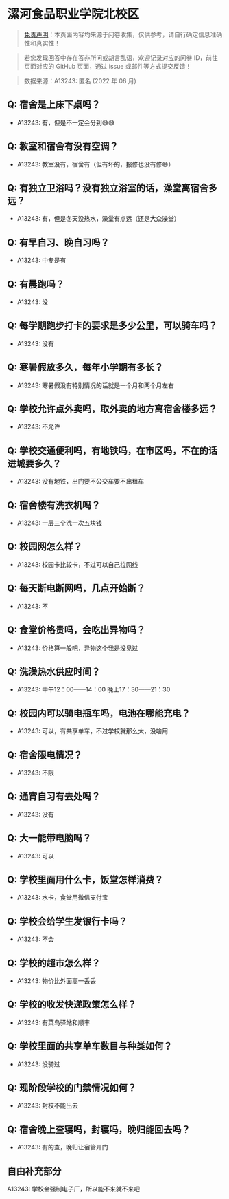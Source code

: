 # 漯河食品职业学院北校区

> [免责声明](https://colleges.chat/#_3)：本页面内容均来源于问卷收集，仅供参考，请自行确定信息准确性和真实性！

> 若您发现回答中存在答非所问或胡言乱语，欢迎记录对应的问卷 ID，前往页面对应的 GitHub 页面，通过 issue 或邮件等方式提交反馈！

> 数据来源：A13243: 匿名 (2022 年 06 月)

## Q: 宿舍是上床下桌吗？

- A13243: 有，但是不一定会分到😅😅

## Q: 教室和宿舍有没有空调？

- A13243: 教室没有，宿舍有（但有坏的，报修也没有修😅）

## Q: 有独立卫浴吗？没有独立浴室的话，澡堂离宿舍多远？

- A13243: 有，但是冬天没热水，澡堂有点远（还是大众澡堂）

## Q: 有早自习、晚自习吗？

- A13243: 中专是有

## Q: 有晨跑吗？

- A13243: 没

## Q: 每学期跑步打卡的要求是多少公里，可以骑车吗？

- A13243: 没有

## Q: 寒暑假放多久，每年小学期有多长？

- A13243: 寒暑假没有特别情况的话就是一个月和两个月左右

## Q: 学校允许点外卖吗，取外卖的地方离宿舍楼多远？

- A13243: 不允许

## Q: 学校交通便利吗，有地铁吗，在市区吗，不在的话进城要多久？

- A13243: 没有地铁，出门要不公交车要不出租车

## Q: 宿舍楼有洗衣机吗？

- A13243: 一层三个洗一次五块钱

## Q: 校园网怎么样？

- A13243: 校园卡比较卡，不过可以自己拉网线

## Q: 每天断电断网吗，几点开始断？

- A13243: 不

## Q: 食堂价格贵吗，会吃出异物吗？

- A13243: 价格算一般吧，异物这个我是没见过

## Q: 洗澡热水供应时间？

- A13243: 中午12：00——14：00
晚上17：30——21：30

## Q: 校园内可以骑电瓶车吗，电池在哪能充电？

- A13243: 可以，有共享单车，不过学校就那么大，没啥用

## Q: 宿舍限电情况？

- A13243: 不限

## Q: 通宵自习有去处吗？

- A13243: 没有

## Q: 大一能带电脑吗？

- A13243: 可以

## Q: 学校里面用什么卡，饭堂怎样消费？

- A13243: 水卡，食堂用微信支付宝

## Q: 学校会给学生发银行卡吗？

- A13243: 不会

## Q: 学校的超市怎么样？

- A13243: 物价比外面高一丢丢

## Q: 学校的收发快递政策怎么样？

- A13243: 有菜鸟驿站和顺丰

## Q: 学校里面的共享单车数目与种类如何？

- A13243: 没骑过

## Q: 现阶段学校的门禁情况如何？

- A13243: 封校不能出去

## Q: 宿舍晚上查寝吗，封寝吗，晚归能回去吗？

- A13243: 有的查，晚归让宿管开门

## 自由补充部分

A13243: 学校会强制电子厂，所以能不来就不来吧